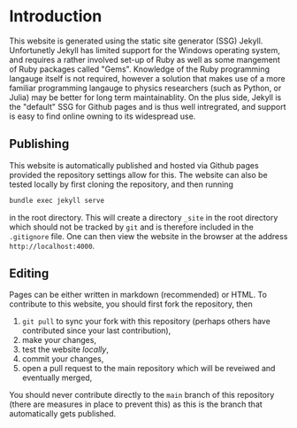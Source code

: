 # Introduction

This website is generated using the static site generator (SSG) Jekyll. 
Unfortunetly Jekyll has limited support for the Windows operating system, and requires a rather involved set-up of Ruby as well as some mangement of Ruby packages called "Gems". 
Knowledge of the Ruby programming langauge itself is not required, however a solution that makes use of a more familiar programming langauge to physics researchers (such as Python, or Julia) may be better for long term maintainablity.
On the plus side, Jekyll is the "default" SSG for Github pages and is thus well intregrated, and support is easy to find online owning to its widespread use.

## Publishing

This website is automatically published and hosted via Github pages provided the repository settings allow for this. 
The website can also be tested locally by first cloning the repository, and then running
```bash
bundle exec jekyll serve
```
in the root directory. 
This will create a directory `_site` in the root directory which should not be tracked by `git` and is therefore included in the `.gitignore` file.
One can then view the website in the browser at the address `http://localhost:4000`.

## Editing

Pages can be either written in markdown (recommended) or HTML.
To contribute to this website, you should first fork the repository, then

  1. `git pull` to sync your fork with this repository (perhaps others have contributed since your last contribution),
  2. make your changes,
  3. test the website *locally*,
  4. commit your changes,
  5. open a pull request to the main repository which will be reveiwed and eventually merged,

You should never contribute directly to the `main` branch of this repository (there are measures in place to prevent this) as this is the branch that automatically gets published.
